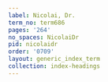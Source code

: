 ```yaml
---
label: Nicolai, Dr.
term_no: term686
pages: '264'
no_spaces: NicolaiDr
pid: nicolaidr
order: '0709'
layout: generic_index_term
collection: index-headings
---
```

